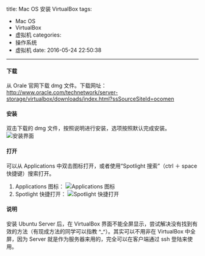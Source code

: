 title: Mac OS 安装 VirtualBox
tags:
  - Mac OS
  - VirtualBox
  - 虚拟机
categories:
  - 操作系统
  - 虚拟机
date: 2016-05-24 22:50:38
---

#### 下载
从 Orale 官网下载 dmg 文件。下载网址：http://www.oracle.com/technetwork/server-storage/virtualbox/downloads/index.html?ssSourceSiteId=ocomen

#### 安装

双击下载的 dmg 文件，按照说明进行安装，选项按照默认完成安装。
![安装界面](/uploads/20160522/virtualbox-install-dmg.png)

#### 打开

可以从 Applications 中双击图标打开，或者使用“Spotlight 搜索”（ctrl ＋ space 快捷键）搜索打开。

1. Applications 图标：
![Applications 图标](／uploads/20160522/virtualbox-run-apps.png)
2. Spotlight 快捷打开：
![Spotlight 快捷打开](/uploads/20160522/virtualbox-run-spotlight.png)

#### 说明

安装 Ubuntu Server 后，在 VirtualBox 界面不能全屏显示，尝试解决没有找到有效的方法（有现成方法的同学可以指教 ^\_^）。其实可以不用非在 VirtualBox 中全屏，因为 Server 就是作为服务器来用的，完全可以在客户端通过 ssh 登陆来使用。

